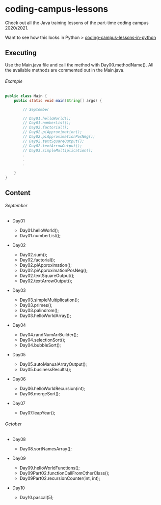 # coding-campus-lessons
Check out all the Java training lessons of the part-time coding campus 2020/2021.

Want to see how this looks in Python > [coding-campus-lessons-in-python](https://github.com/tiveritz/coding-campus-lessons-in-python)

## Executing
Use the Main.java file and call the method with Day00.methodName(). All the available
methods are commented out in the Main.java.

###### Example
```java
public class Main {
    public static void main(String[] args) {

        // September

        // Day01.helloWorld();
        // Day01.numberList();
        // Day02.factorial();
        // Day02.piApproximation();
        // Day02.piApproximationPosNeg();
        // Day02.textSquareOutput();
        // Day02.textArrowOutput();
        // Day03.simpleMultiplication();
        .
        .
        .

    }
}

```

## Content

###### September
* Day01
  * Day01.helloWorld();
  * Day01.numberList();

* Day02
  * Day02.sum();
  * Day02.factorial();
  * Day02.piApproximation();
  * Day02.piApproximationPosNeg();
  * Day02.textSquareOutput();
  * Day02.textArrowOutput();

* Day03
  * Day03.simpleMultiplication();
  * Day03.primes();
  * Day03.palindrom();
  * Day03.helloWorldArray();

* Day04
  * Day04.randNumArrBuilder();
  * Day04.selectionSort();
  * Day04.bubbleSort();

* Day05
  * Day05.autoManualArrayOutput();
  * Day05.businessResults();

* Day06
  * Day06.helloWorldRecursion(int);
  * Day06.mergeSort();

* Day07
  * Day07.leapYear();

###### October
* Day08
  * Day08.sortNamesArray();

* Day09
  * Day09.helloWorldFunctions();
  * Day09Part02.functionCallFromOtherClass();
  * Day09Part02.recursionCounter(int, int);

* Day10
  * Day10.pascal(5);